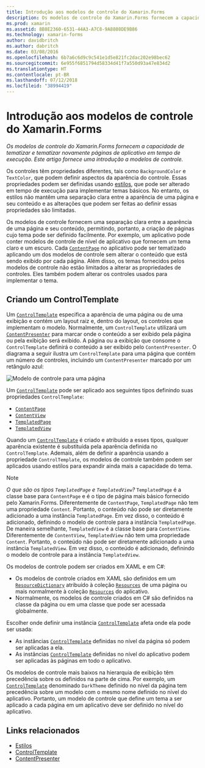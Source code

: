 ```yaml
---
title: Introdução aos modelos de controle do Xamarin.Forms
description: Os modelos de controle do Xamarin.Forms fornecem a capacidade de tematizar e tematizar novamente páginas de aplicativo em tempo de execução. Este artigo fornece uma introdução a modelos de controle.
ms.prod: xamarin
ms.assetid: 8B8E2360-6531-44A3-A7C8-9A8808DE9B86
ms.technology: xamarin-forms
author: davidbritch
ms.author: dabritch
ms.date: 03/08/2016
ms.openlocfilehash: 6b7a6c6d9c9c541e1d5e821fc2dac202e98bec62
ms.sourcegitcommit: 6e955f6851794d58334d41f7a550d93a47e834d2
ms.translationtype: HT
ms.contentlocale: pt-BR
ms.lasthandoff: 07/12/2018
ms.locfileid: "38994419"
---
```

# <a name="introduction-to-xamarinforms-control-templates"></a>Introdução aos modelos de controle do Xamarin.Forms

_Os modelos de controle do Xamarin.Forms fornecem a capacidade de tematizar e tematizar novamente páginas de aplicativo em tempo de execução. Este artigo fornece uma introdução a modelos de controle._

Os controles têm propriedades diferentes, tais como `BackgroundColor` e `TextColor`, que podem definir aspectos da aparência do controle. Essas propriedades podem ser definidas usando [estilos](~/xamarin-forms/user-interface/styles/index.md), que pode ser alterado em tempo de execução para implementar temas básicos. No entanto, os estilos não mantêm uma separação clara entre a aparência de uma página e seu conteúdo e as alterações que podem ser feitas ao definir essas propriedades são limitadas.

Os modelos de controle fornecem uma separação clara entre a aparência de uma página e seu conteúdo, permitindo, portanto, a criação de páginas cujo tema pode ser definido facilmente. Por exemplo, um aplicativo pode conter modelos de controle de nível de aplicativo que fornecem um tema claro e um escuro. Cada [`ContentPage`](xref:Xamarin.Forms.ContentPage) no aplicativo pode ser tematizado aplicando um dos modelos de controle sem alterar o conteúdo que está sendo exibido por cada página. Além disso, os temas fornecidos pelos modelos de controle não estão limitados a alterar as propriedades de controles. Eles também podem alterar os controles usados para implementar o tema.

## <a name="creating-a-controltemplate"></a>Criando um ControlTemplate

Um [`ControlTemplate`](xref:Xamarin.Forms.ControlTemplate) especifica a aparência de uma página ou de uma exibição e contém um layout raiz e, dentro do layout, os controles que implementam o modelo. Normalmente, um `ControlTemplate` utilizará um [`ContentPresenter`](xref:Xamarin.Forms.ContentPresenter) para marcar onde o conteúdo a ser exibido pela página ou pela exibição será exibido. A página ou a exibição que consome o `ControlTemplate` definirá o conteúdo a ser exibido pelo `ContentPresenter`. O diagrama a seguir ilustra um `ControlTemplate` para uma página que contém um número de controles, incluindo um `ContentPresenter` marcado por um retângulo azul:

![](introduction-images/control-template.png "Modelo de controle para uma página")

Um [`ControlTemplate`](xref:Xamarin.Forms.ControlTemplate) pode ser aplicado aos seguintes tipos definindo suas propriedades `ControlTemplate`:

- [`ContentPage`](xref:Xamarin.Forms.ContentPage)
- [`ContentView`](xref:Xamarin.Forms.ContentView)
- [`TemplatedPage`](xref:Xamarin.Forms.TemplatedPage)
- [`TemplatedView`](xref:Xamarin.Forms.TemplatedView)

Quando um [`ControlTemplate`](xref:Xamarin.Forms.ControlTemplate) é criado e atribuído a esses tipos, qualquer aparência existente é substituída pela aparência definida no `ControlTemplate`. Ademais, além de definir a aparência usando a propriedade `ControlTemplate`, os modelos de controle também podem ser aplicados usando estilos para expandir ainda mais a capacidade do tema.

> [!NOTE]
>  *O que são os tipos `TemplatedPage` e `TemplatedView`?* `TemplatedPage` é a classe base para `ContentPage` e é o tipo de página mais básico fornecido pelo Xamarin.Forms. Diferentemente de `ContentPage`, `TemplatedPage` não tem uma propriedade `Content`. Portanto, o conteúdo não pode ser diretamente adicionado a uma instância `TemplatedPage`. Em vez disso, o conteúdo é adicionado, definindo o modelo de controle para a instância `TemplatedPage`. De maneira semelhante, `TemplatedView` é a classe base para `ContentView`. Diferentemente de `ContentView`, `TemplatedView` não tem uma propriedade `Content`. Portanto, o conteúdo não pode ser diretamente adicionado a uma instância `TemplatedView`. Em vez disso, o conteúdo é adicionado, definindo o modelo de controle para a instância `TemplatedView`.

Os modelos de controle podem ser criados em XAML e em C#:

- Os modelos de controle criados em XAML são definidos em um [`ResourceDictionary`](xref:Xamarin.Forms.ResourceDictionary) atribuído à coleção [`Resources`](xref:Xamarin.Forms.VisualElement.Resources) de uma página ou mais normalmente à coleção [`Resources`](xref:Xamarin.Forms.Application.Resources) do aplicativo.
- Normalmente, os modelos de controle criados em C# são definidos na classe da página ou em uma classe que pode ser acessada globalmente.

Escolher onde definir uma instância [`ControlTemplate`](xref:Xamarin.Forms.ControlTemplate) afeta onde ela pode ser usada:

- As instâncias [`ControlTemplate`](xref:Xamarin.Forms.ControlTemplate) definidas no nível da página só podem ser aplicadas a ela.
- As instâncias [`ControlTemplate`](xref:Xamarin.Forms.ControlTemplate) definidas no nível do aplicativo podem ser aplicadas às páginas em todo o aplicativo.

Os modelos de controle mais baixos na hierarquia de exibição têm precedência sobre os definidos na parte de cima. Por exemplo, um [`ControlTemplate`](xref:Xamarin.Forms.ControlTemplate) denominado `DarkTheme` definido no nível da página tem precedência sobre um modelo com o mesmo nome definido no nível do aplicativo. Portanto, um modelo de controle que define um tema a ser aplicado a cada página em um aplicativo deve ser definido no nível do aplicativo.


## <a name="related-links"></a>Links relacionados

- [Estilos](~/xamarin-forms/user-interface/styles/index.md)
- [ControlTemplate](xref:Xamarin.Forms.ControlTemplate)
- [ContentPresenter](xref:Xamarin.Forms.ContentPresenter)
